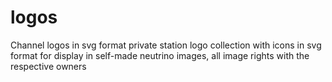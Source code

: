 # logos
Channel logos in svg format 
private station logo collection with icons in svg format for display in self-made neutrino images, all image rights with the respective owners 
